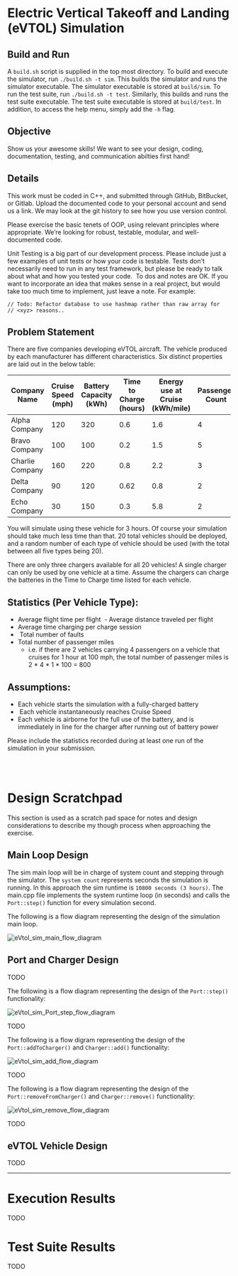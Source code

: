 # Electric Vertical Takeoff and Landing (eVTOL) Simulation

## Build and Run

A `build.sh` script is supplied in the top most directory. To build and execute the simulator, run `./build.sh -t sim`. This builds the simulator and runs the simulator executable. The simulator executable is stored at `build/sim`. To run the test suite, run `./build.sh -t test`. Similarly, this builds and runs the test suite executable. The test suite executable is stored at `build/test`. In addition, to access the help menu, simply add the `-h` flag.

## Objective

Show us your awesome skills! We want to see your design, coding, documentation, testing, and communication abilties first hand!

## Details

This work must be coded in C++, and submitted through GitHub, BitBucket, or Gitlab. Upload the documented code to your personal account and send us a link. We may look at the git history to see how you use version control.

Please exercise the basic tenets of OOP, using relevant principles where appropriate. We’re looking for robust, testable, modular, and well-documented code.

Unit Testing is a big part of our development process. Please include just a few examples of unit tests or how your code is testable. Tests don't necessarily need to run in any test framework, but please be ready to talk about what and how you tested your code.  To dos and notes are OK. If you want to incorporate an idea that makes sense in a real project, but would take too much time to implement, just leave a note. For example: 

```
// Todo: Refactor database to use hashmap rather than raw array for
// <xyz> reasons.. 
```

## Problem Statement

There are five companies developing eVTOL aircraft. The vehicle produced by each manufacturer has different characteristics. Six distinct properties are laid out in the below table:

| Company Name    | Cruise Speed (mph) | Battery Capacity (kWh) | Time to Charge (hours) | Energy use at Cruise (kWh/mile) | Passenger Count | Probability of fault per hour |
|-----------------|--------------------|------------------------|------------------------|---------------------------------|-----------------|-------------------------------|
| Alpha Company   |                120 |                    320 |                   0.6  |                             1.6 |               4 |                          0.25 |
| Bravo Company   |                100 |                    100 |                   0.2  |                             1.5 |               5 |                          0.10 |
| Charlie Company |                160 |                    220 |                   0.8  |                             2.2 |               3 |                          0.05 |
| Delta Company   |                 90 |                    120 |                   0.62 |                             0.8 |               2 |                          0.22 |
| Echo Company    |                 30 |                    150 |                   0.3  |                             5.8 |               2 |                          0.61 |



You will simulate using these vehicle for 3 hours. Of course your simulation should take much less time than that. 20 total vehicles should be deployed, and a random number of each type of vehicle should be used (with the total between all five types being 20).

There are only three chargers available for all 20 vehicles! A single charger can only be used by one vehicle at a time. Assume the chargers can charge the batteries in the Time to Charge time listed for each vehicle. 

## Statistics (Per Vehicle Type):
  - Average flight time per flight
   - Average distance traveled per flight
  - Average time charging per charge session
  -  Total number of faults
  - Total number of passenger miles
      - i.e. if there are 2 vehicles carrying 4 passengers on a vehicle that cruises for 1 hour at 100 mph, the total number of passenger miles is 2 * 4 * 1 * 100 = 800

## Assumptions:
- Each vehicle starts the simulation with a fully-charged battery
-  Each vehicle instantaneously reaches Cruise Speed
- Each vehicle is airborne for the full use of the battery, and is immediately in line for the charger after running out of battery power

Please include the statistics recorded during at least one run of the simulation in your submission.

<br><br>

# Design Scratchpad

This section is used as a scratch pad space for notes and design considerations to describe my though process when approaching the exercise.

## Main Loop Design

The sim main loop will be in charge of system count and stepping through the simulator. The `system count` represents seconds the simulation is running. In this approach the sim runtime is `10800 seconds (3 hours)`. The main.cpp file implements the system runtime loop (in seconds) and calls the `Port::step()` function for every simulation second.

The following is a flow diagram representing the design of the simulation main loop.

![eVtol_sim_main_flow_diagram](https://github.com/user-attachments/assets/ac0cfc8c-c012-4701-b366-e71c4d729ae7)


## Port and Charger Design

TODO

The following is a flow diagram representing the design of the `Port::step()` functionality:

![eVtol_sim_Port_step_flow_diagram](https://github.com/user-attachments/assets/b17392d4-20b8-411c-bab5-fe7a112a92ff)

TODO

The following is a flow digram representing the design of the `Port::addToCharger()` and `Charger::add()` functionality:

![eVtol_sim_add_flow_diagram](https://github.com/user-attachments/assets/fce16370-801b-49ec-b854-951e012f8b5f)

TODO

The following is a flow diagram representing the design of the `Port::removeFromCharger()` and `Charger::remove()` functionality:

![eVtol_sim_remove_flow_diagram](https://github.com/user-attachments/assets/ee215f76-4bed-4ce5-9bf3-1dfe8dc9560d)

TODO


## eVTOL Vehicle Design

TODO


---

# Execution Results

TODO


# Test Suite Results

TODO
